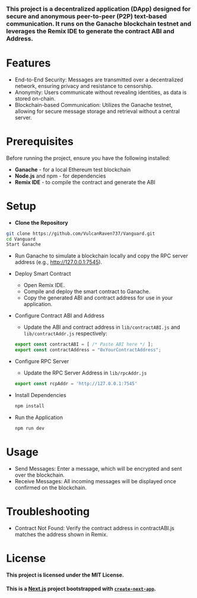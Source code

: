 ### This project is a decentralized application (DApp) designed for secure and anonymous peer-to-peer (P2P) text-based communication. It runs on the Ganache blockchain testnet and leverages the Remix IDE to generate the contract ABI and Address.

# Features
* End-to-End Security: Messages are transmitted over a decentralized network, ensuring privacy and resistance to censorship.
* Anonymity: Users communicate without revealing identities, as data is stored on-chain.
* Blockchain-based Communication: Utilizes the Ganache testnet, allowing for secure message storage and retrieval without a central server.

# Prerequisites
Before running the project, ensure you have the following installed:

* **Ganache** - for a local Ethereum test blockchain
* **Node.js** and npm - for dependencies
* **Remix IDE** - to compile the contract and generate the ABI

# Setup
* **Clone the Repository**
```bash
git clone https://github.com/VulcanRaven737/Vanguard.git
cd Vanguard
Start Ganache
```

* Run Ganache to simulate a blockchain locally and copy the RPC server address (e.g., http://127.0.0.1:7545).

* Deploy Smart Contract

    * Open Remix IDE.
    * Compile and deploy the smart contract to Ganache.
    * Copy the generated ABI and contract address for use in your application.

* Configure Contract ABI and Address
    * Update the ABI and contract address in ```lib/contractABI.js``` and  ```lib/contractAddr.js``` respectively:
    ```javascript
    export const contractABI = [ /* Paste ABI here */ ];
    export const contractAddress = "0xYourContractAddress";
    ```
* Configure RPC Server 
    * Update the RPC Server Address in ```lib/rpcAddr.js```
    ```javascript
    export const rcpAddr = 'http://127.0.0.1:7545'
    ```
* Install Dependencies
    ```bash
    npm install
    ```
* Run the Application
    ```bash
    npm run dev
    ```
# Usage
* Send Messages: Enter a message, which will be encrypted and sent over the blockchain.
* Receive Messages: All incoming messages will be displayed once confirmed on the blockchain.

# Troubleshooting
* Contract Not Found: Verify the contract address in contractABI.js matches the address shown in Remix.

# License

#### This project is licensed under the MIT License.

#### This is a [Next.js](https://nextjs.org) project bootstrapped with [`create-next-app`](https://github.com/vercel/next.js/tree/canary/packages/create-next-app).

